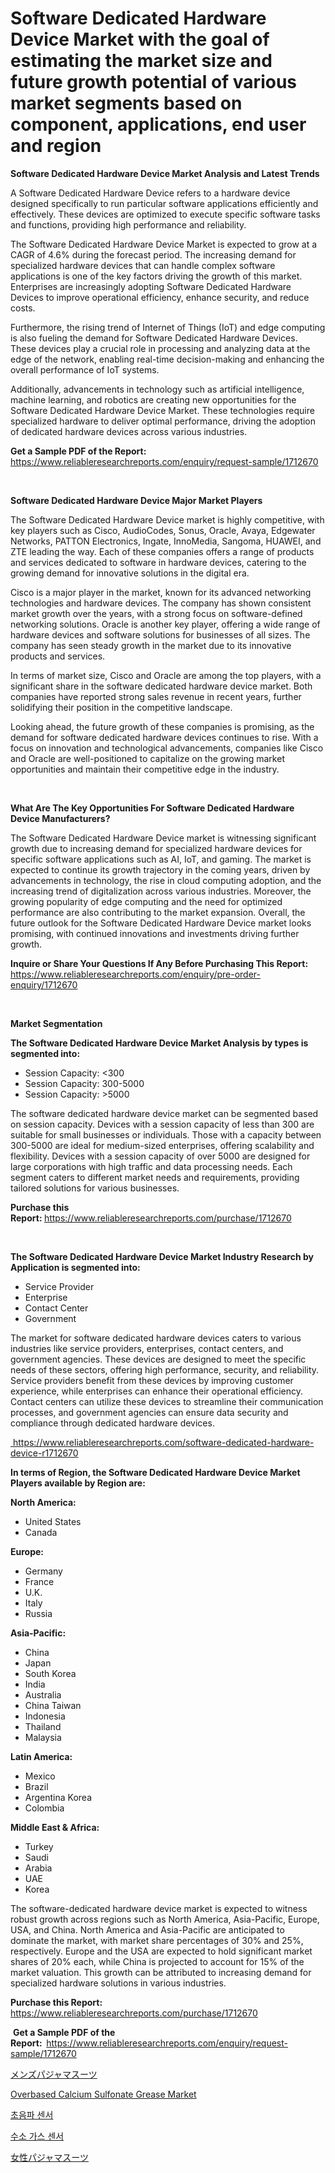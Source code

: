 <p><h1>Software Dedicated Hardware Device Market with the goal of estimating the market size and future growth potential of various market segments based on component, applications, end user and region</h1></p><p><strong>Software Dedicated Hardware Device Market Analysis and Latest Trends</strong></p>
<p><p>A Software Dedicated Hardware Device refers to a hardware device designed specifically to run particular software applications efficiently and effectively. These devices are optimized to execute specific software tasks and functions, providing high performance and reliability.</p><p>The Software Dedicated Hardware Device Market is expected to grow at a CAGR of 4.6% during the forecast period. The increasing demand for specialized hardware devices that can handle complex software applications is one of the key factors driving the growth of this market. Enterprises are increasingly adopting Software Dedicated Hardware Devices to improve operational efficiency, enhance security, and reduce costs.</p><p>Furthermore, the rising trend of Internet of Things (IoT) and edge computing is also fueling the demand for Software Dedicated Hardware Devices. These devices play a crucial role in processing and analyzing data at the edge of the network, enabling real-time decision-making and enhancing the overall performance of IoT systems.</p><p>Additionally, advancements in technology such as artificial intelligence, machine learning, and robotics are creating new opportunities for the Software Dedicated Hardware Device Market. These technologies require specialized hardware to deliver optimal performance, driving the adoption of dedicated hardware devices across various industries.</p></p>
<p><strong>Get a Sample PDF of the Report:&nbsp;</strong> <a href="https://www.reliableresearchreports.com/enquiry/request-sample/1712670">https://www.reliableresearchreports.com/enquiry/request-sample/1712670</a></p>
<p>&nbsp;</p>
<p><strong>Software Dedicated Hardware Device Major Market Players</strong></p>
<p><p>The Software Dedicated Hardware Device market is highly competitive, with key players such as Cisco, AudioCodes, Sonus, Oracle, Avaya, Edgewater Networks, PATTON Electronics, Ingate, InnoMedia, Sangoma, HUAWEI, and ZTE leading the way. Each of these companies offers a range of products and services dedicated to software in hardware devices, catering to the growing demand for innovative solutions in the digital era.</p><p>Cisco is a major player in the market, known for its advanced networking technologies and hardware devices. The company has shown consistent market growth over the years, with a strong focus on software-defined networking solutions. Oracle is another key player, offering a wide range of hardware devices and software solutions for businesses of all sizes. The company has seen steady growth in the market due to its innovative products and services.</p><p>In terms of market size, Cisco and Oracle are among the top players, with a significant share in the software dedicated hardware device market. Both companies have reported strong sales revenue in recent years, further solidifying their position in the competitive landscape.</p><p>Looking ahead, the future growth of these companies is promising, as the demand for software dedicated hardware devices continues to rise. With a focus on innovation and technological advancements, companies like Cisco and Oracle are well-positioned to capitalize on the growing market opportunities and maintain their competitive edge in the industry.</p></p>
<p>&nbsp;</p>
<p><strong>What Are The Key Opportunities For Software Dedicated Hardware Device Manufacturers?</strong></p>
<p><p>The Software Dedicated Hardware Device market is witnessing significant growth due to increasing demand for specialized hardware devices for specific software applications such as AI, IoT, and gaming. The market is expected to continue its growth trajectory in the coming years, driven by advancements in technology, the rise in cloud computing adoption, and the increasing trend of digitalization across various industries. Moreover, the growing popularity of edge computing and the need for optimized performance are also contributing to the market expansion. Overall, the future outlook for the Software Dedicated Hardware Device market looks promising, with continued innovations and investments driving further growth.</p></p>
<p><strong>Inquire or Share Your Questions If Any Before Purchasing This Report:</strong> <a href="https://www.reliableresearchreports.com/enquiry/pre-order-enquiry/1712670">https://www.reliableresearchreports.com/enquiry/pre-order-enquiry/1712670</a></p>
<p>&nbsp;</p>
<p><strong>Market Segmentation</strong></p>
<p><strong>The Software Dedicated Hardware Device Market Analysis by types is segmented into:</strong></p>
<p><ul><li>Session Capacity: <300</li><li>Session Capacity: 300-5000</li><li>Session Capacity: >5000</li></ul></p>
<p><p>The software dedicated hardware device market can be segmented based on session capacity. Devices with a session capacity of less than 300 are suitable for small businesses or individuals. Those with a capacity between 300-5000 are ideal for medium-sized enterprises, offering scalability and flexibility. Devices with a session capacity of over 5000 are designed for large corporations with high traffic and data processing needs. Each segment caters to different market needs and requirements, providing tailored solutions for various businesses.</p></p>
<p><strong>Purchase this Report:&nbsp;</strong><a href="https://www.reliableresearchreports.com/purchase/1712670">https://www.reliableresearchreports.com/purchase/1712670</a></p>
<p>&nbsp;</p>
<p><strong>The Software Dedicated Hardware Device Market Industry Research by Application is segmented into:</strong></p>
<p><ul><li>Service Provider</li><li>Enterprise</li><li>Contact Center</li><li>Government</li></ul></p>
<p><p>The market for software dedicated hardware devices caters to various industries like service providers, enterprises, contact centers, and government agencies. These devices are designed to meet the specific needs of these sectors, offering high performance, security, and reliability. Service providers benefit from these devices by improving customer experience, while enterprises can enhance their operational efficiency. Contact centers can utilize these devices to streamline their communication processes, and government agencies can ensure data security and compliance through dedicated hardware devices.</p></p>
<p><a href="https://www.reliableresearchreports.com/software-dedicated-hardware-device-r1712670">&nbsp;https://www.reliableresearchreports.com/software-dedicated-hardware-device-r1712670</a></p>
<p><strong>In terms of Region, the Software Dedicated Hardware Device Market Players available by Region are:</strong></p>
<p>
    <p> <strong> North America: </strong>
        <ul>
            <li>United States</li>
            <li>Canada</li>
        </ul>
        </p> 
    <p> <strong> Europe: </strong>
        <ul>
            <li>Germany</li>
            <li>France</li>
            <li>U.K.</li>
            <li>Italy</li>
            <li>Russia</li>
        </ul>
        </p> 
    <p> <strong> Asia-Pacific: </strong>
        <ul>
            <li>China</li>
            <li>Japan</li>
            <li>South Korea</li>
            <li>India</li>
            <li>Australia</li>
            <li>China Taiwan</li>
            <li>Indonesia</li>
            <li>Thailand</li>
            <li>Malaysia</li>
        </ul>
        </p> 
    <p> <strong> Latin America: </strong>
        <ul>
            <li>Mexico</li>
            <li>Brazil</li>
            <li>Argentina Korea</li>
            <li>Colombia</li>
        </ul>
        </p> 
    <p> <strong> Middle East & Africa: </strong>
        <ul>
            <li>Turkey</li>
            <li>Saudi</li>
            <li>Arabia</li>
            <li>UAE</li>
            <li>Korea</li>
        </ul>
    </p>
    </p>
<p><p>The software-dedicated hardware device market is expected to witness robust growth across regions such as North America, Asia-Pacific, Europe, USA, and China. North America and Asia-Pacific are anticipated to dominate the market, with market share percentages of 30% and 25%, respectively. Europe and the USA are expected to hold significant market shares of 20% each, while China is projected to account for 15% of the market valuation. This growth can be attributed to increasing demand for specialized hardware solutions in various industries.</p></p>
<p><strong>Purchase this Report: </strong><a href="https://www.reliableresearchreports.com/purchase/1712670">https://www.reliableresearchreports.com/purchase/1712670</a></p>
<p>&nbsp;<strong>Get a Sample PDF of the Report:&nbsp;&nbsp;</strong><a href="https://www.reliableresearchreports.com/enquiry/request-sample/1712670">https://www.reliableresearchreports.com/enquiry/request-sample/1712670</a></p>
<p><strong></strong></p>
<p><p><a href="https://github.com/avwofrml53535/Market-Research-Report-List-2/blob/main/1605387112530.md">メンズパジャマスーツ</a></p><p><a href="https://github.com/yoshih12/Market-Research-Report-List-3/blob/main/overbased-calcium-sulfonate-grease-market.md">Overbased Calcium Sulfonate Grease Market</a></p><p><a href="https://github.com/hasanrajibul387/Market-Research-Report-List-1/blob/main/8507907123834.md">초음파 센서</a></p><p><a href="https://github.com/alpinestartsekian/Market-Research-Report-List-1/blob/main/4351234123835.md">수소 가스 센서</a></p><p><a href="https://github.com/JanickJohns/Market-Research-Report-List-1/blob/main/6628459112529.md">女性パジャマスーツ</a></p></p>